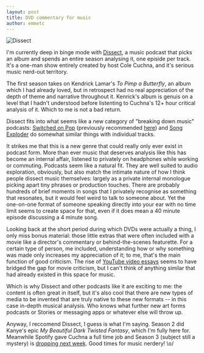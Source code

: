 ```yaml
---
layout: post
title: DVD commentary for music
author: emmetc
---
```


![Dissect](http://thoughtwax.com/uploads/2018/dissect.png)

I'm currently deep in binge mode with [Dissect](https://dissectpodcast.com/), a music podcast that picks an album and spends an entire season analysing it, one episide per track. It's a one-man show entirely created by host Cole Cuchna, and it's serious music nerd-out territory.

The first season takes on Kendrick Lamar's _To Pimp a Butterfly_, an album which I had already loved, but in retrospect had no real appreciation of the depth of theme and narrative throughout it. Kenrick's album is genuis on a level that I hadn't understood before listenting to Cuchna's 12+ hour critical analysis of it. Which to me is not a bad return.

Dissect fits into what seems like a new category of "breaking down music" podcasts: [Switched on Pop](http://www.switchedonpop.com/) (previously recommended [here](https://twitter.com/thoughtwax/status/948989081714819072)) and [Song Exploder](http://songexploder.net/) do somewhat similar things with individual tracks.

It strikes me that this is a new genre that could really only ever exist in podcast form. More than ever music that deserves analysis like this has become an internal affair, listened to privately on headphones while working or commuting. Podcasts seem like a natural fit. They are well suited to audio exploration, obviously, but also match the intimate nature of how I think people dissect music themselves: largely as a private internal monologue picking apart tiny phrases or production touches. There are probably hundreds of brief moments in songs that I privately recognise as something that resonates, but it would feel weird to talk to someone about. Yet the one-on-one format of someone speaking directly into your ear with no time limit seems to create space for that, even if it does mean a 40 minute episode discussing a 4 minute song.

Looking back at the short period during which DVDs were actually a thing, I only miss bonus material: those little extras that were often included with a movie like a director's commentary or behind-the-scenes featurette. For a certain type of person, me included, understanding how or why something was made only increases my appreciation of it; to me, that's the main function of good criticism. The rise of [YouTube video essays](https://www.youtube.com/user/everyframeapainting) seems to have bridged the gap for movie criticism, but I can't think of anything similar that had already existed in this space for music.

Which is why Dissect and other podcasts like it are exciting to me: the content is often great in itself, but it's also cool that there are new types of media to be invented that are truly native to these new formats -- in this case in-depth musical analysis. Who knows what further new art forms podcasts or Stories or messaging apps or whatever else will throw up.

Anyway, I reccomend Dissect, I guess is what I'm saying. Season 2 did Kanye's epic _My Beautiful Dark Twisted Fantasy_, which I'm fully here for. Meanwhile Spotify gave Cuchna a full time job and Season 3 (subject still a mystery) is [dropping next week](https://dissectpodcast.com/2018/05/08/season-3-premiering-may-15th-on-spotify/). Good times for music nerdery! \o/